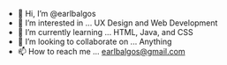 - 👋 Hi, I’m @earlbalgos
- 👀 I’m interested in ... UX Design and Web Development
- 🌱 I’m currently learning ... HTML, Java, and CSS
- 💞️ I’m looking to collaborate on ... Anything
- 📫 How to reach me ... earlbalgos@gmail.com

<!---
earlbalgos/earlbalgos is a ✨ special ✨ repository because its `README.md` (this file) appears on your GitHub profile.
You can click the Preview link to take a look at your changes.
--->

